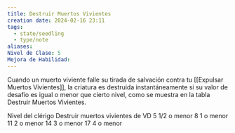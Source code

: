 ```yaml
---
title: Destruir Muertos Vivientes
creation date: 2024-02-16 23:11
tags:
  - state/seedling
  - type/note
aliases: 
Nivel de Clase: 5
Mejora de Habilidad:
---
```

Cuando un muerto viviente falle su tirada de salvación contra tu [[Expulsar Muertos Vivientes]], la
criatura es destruida instantáneamente si su valor de desafío es igual o menor que cierto nivel, como se muestra en la tabla Destruir Muertos Vivientes.


Nivel del clérigo         Destruir muertos vivientes de VD
       5                              1/2 o menor
       8                               1 o menor
       11                              2 o menor
       14                             3 o menor
       17                             4 o menor





